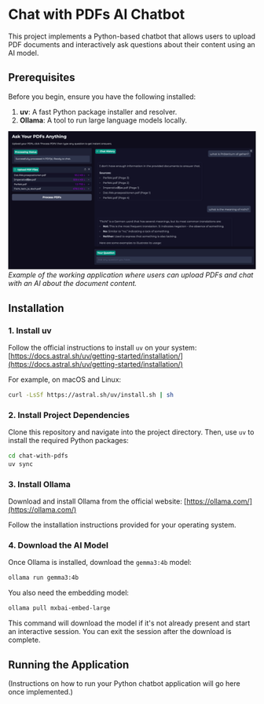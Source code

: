 # Chat with PDFs AI Chatbot

This project implements a Python-based chatbot that allows users to upload PDF documents and interactively ask questions about their content using an AI model.

## Prerequisites

Before you begin, ensure you have the following installed:

1. **uv**: A fast Python package installer and resolver.
2. **Ollama**: A tool to run large language models locally.

![Screenshot of the Chat with PDFs interface showing the document upload area and conversation panel where users can ask questions about their PDFs.](./images/image.png)
*Example of the working application where users can upload PDFs and chat with an AI about the document content.*

## Installation

### 1. Install uv

Follow the official instructions to install `uv` on your system:
[https://docs.astral.sh/uv/getting-started/installation/](https://docs.astral.sh/uv/getting-started/installation/)

For example, on macOS and Linux:
```bash
curl -LsSf https://astral.sh/uv/install.sh | sh
```

### 2. Install Project Dependencies

Clone this repository and navigate into the project directory. Then, use `uv` to install the required Python packages:

```bash
cd chat-with-pdfs
uv sync 
```

### 3. Install Ollama

Download and install Ollama from the official website:
[https://ollama.com/](https://ollama.com/)

Follow the installation instructions provided for your operating system.

### 4. Download the AI Model

Once Ollama is installed, download the `gemma3:4b` model:

```bash
ollama run gemma3:4b
```

You also need the embedding model:
```bash
ollama pull mxbai-embed-large
```

This command will download the model if it's not already present and start an interactive session. You can exit the session after the download is complete.

## Running the Application

(Instructions on how to run your Python chatbot application will go here once implemented.)











